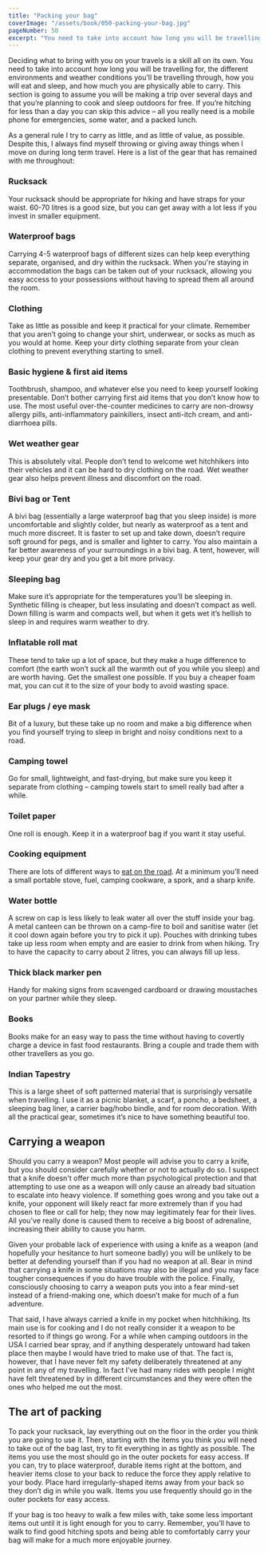 ```yaml
---
title: "Packing your bag"
coverImage: "/assets/book/050-packing-your-bag.jpg"
pageNumber: 50
excerpt: "You need to take into account how long you will be travelling for, the different environments and weather conditions you’ll be travelling through, how you will eat and sleep, and how much you are physically able to carry."
---
```


Deciding what to bring with you on your travels is a skill all on its own. You need to take into account how long you will be travelling for, the different environments and weather conditions you’ll be travelling through, how you will eat and sleep, and how much you are physically able to carry.
This section is going to assume you will be making a trip over several days and that you’re planning to cook and sleep outdoors for free. If you’re hitching for less than a day you can skip this advice – all you really need is a mobile phone for emergencies, some water, and a packed lunch.

As a general rule I try to carry as little, and as little of value, as possible. Despite this, I always find myself throwing or giving away things when I move on during long term travel. Here is a list of the gear that has remained with me throughout:

### Rucksack

Your rucksack should be appropriate for hiking and have straps for your waist. 60-70 litres is a good size, but you can get away with a lot less if you invest in smaller equipment.

### Waterproof bags

Carrying 4-5 waterproof bags of different sizes can help keep everything separate, organised, and dry within the rucksack. When you're staying in accommodation the bags can be taken out of your rucksack, allowing you easy access to your possessions without having to spread them all around the room.

### Clothing

Take as little as possible and keep it practical for your climate. Remember that you aren’t going to change your shirt, underwear, or socks as much as you would at home. Keep your dirty clothing separate from your clean clothing to prevent everything starting to smell.

### Basic hygiene & first aid items

Toothbrush, shampoo, and whatever else you need to keep yourself looking presentable. Don’t bother carrying first aid items that you don’t know how to use. The most useful over-the-counter medicines to carry are non-drowsy allergy pills, anti-inflammatory painkillers, insect anti-itch cream, and anti-diarrhoea pills.

### Wet weather gear

This is absolutely vital. People don’t tend to welcome wet hitchhikers into their vehicles and it can be hard to dry clothing on the road. Wet weather gear also helps prevent illness and discomfort on the road.

### Bivi bag or Tent

A bivi bag (essentially a large waterproof bag that you sleep inside) is more uncomfortable and slightly colder, but nearly as waterproof as a tent and much more discreet. It is faster to set up and take down, doesn’t require soft ground for pegs, and is smaller and lighter to carry. You also maintain a far better awareness of your surroundings in a bivi bag. A tent, however, will keep your gear dry and you get a bit more privacy.

### Sleeping bag

Make sure it’s appropriate for the temperatures you’ll be sleeping in. Synthetic filling is cheaper, but less insulating and doesn’t compact as well. Down filling is warm and compacts well, but when it gets wet it’s hellish to sleep in and requires warm weather to dry.

### Inflatable roll mat

These tend to take up a lot of space, but they make a huge difference to comfort (the earth won’t suck all the warmth out of you while you sleep) and are worth having. Get the smallest one possible. If you buy a cheaper foam mat, you can cut it to the size of your body to avoid wasting space.

### Ear plugs / eye mask

Bit of a luxury, but these take up no room and make a big difference when you find yourself trying to sleep in bright and noisy conditions next to a road.

### Camping towel

Go for small, lightweight, and fast-drying, but make sure you keep it separate from clothing – camping towels start to smell really bad after a while.

### Toilet paper

One roll is enough. Keep it in a waterproof bag if you want it stay useful.

### Cooking equipment

There are lots of different ways to [eat on the road](/book/092-eating-on-the-road). At a minimum you’ll need a small portable stove, fuel, camping cookware, a spork, and a sharp knife.

### Water bottle

A screw on cap is less likely to leak water all over the stuff inside your bag. A metal canteen can be thrown on a camp-fire to boil and sanitise water (let it cool down again before you try to pick it up). Pouches with drinking tubes take up less room when empty and are easier to drink from when hiking. Try to have the capacity to carry about 2 litres, you can always fill up less.

### Thick black marker pen

Handy for making signs from scavenged cardboard or drawing moustaches on your partner while they sleep.

### Books

Books make for an easy way to pass the time without having to covertly charge a device in fast food restaurants. Bring a couple and trade them with other travellers as you go.

### Indian Tapestry

This is a large sheet of soft patterned material that is surprisingly versatile when travelling. I use it as a picnic blanket, a scarf, a poncho, a bedsheet, a sleeping bag liner, a carrier bag/hobo bindle, and for room decoration. With all the practical gear, sometimes it’s nice to have something beautiful too.

## Carrying a weapon

Should you carry a weapon? Most people will advise you to carry a knife, but you should consider carefully whether or not to actually do so. I suspect that a knife doesn't offer much more than psychological protection and that attempting to use one as a weapon will only cause an already bad situation to escalate into heavy violence. If something goes wrong and you take out a knife, your opponent will likely react far more extremely than if you had chosen to flee or call for help; they now may legitimately fear for their lives. All you've really done is caused them to receive a big boost of adrenaline, increasing their ability to cause you harm.

Given your probable lack of experience with using a knife as a weapon (and hopefully your hesitance to hurt someone badly) you will be unlikely to be better at defending yourself than if you had no weapon at all. Bear in mind that carrying a knife in some situations may also be illegal and you may face tougher consequences if you do have trouble with the police. Finally, consciously choosing to carry a weapon puts you into a fear mind-set instead of a friend-making one, which doesn’t make for much of a fun adventure.

That said, I have always carried a knife in my pocket when hitchhiking. Its main use is for cooking and I do not really consider it a weapon to be resorted to if things go wrong. For a while when camping outdoors in the USA I carried bear spray, and if anything desperately untoward had taken place then maybe I would have tried to make use of that. The fact is, however, that I have never felt my safety deliberately threatened at any point in any of my travelling. In fact I’ve had many rides with people I might have felt threatened by in different circumstances and they were often the ones who helped me out the most.

## The art of packing

To pack your rucksack, lay everything out on the floor in the order you think you are going to use it. Then, starting with the items you think you will need to take out of the bag last, try to fit everything in as tightly as possible. The items you use the most should go in the outer pockets for easy access. If you can, try to place waterproof, durable items right at the bottom, and heavier items close to your back to reduce the force they apply relative to your body. Place hard irregularly-shaped items away from your back so they don’t dig in while you walk. Items you use frequently should go in the outer pockets for easy access.

If your bag is too heavy to walk a few miles with, take some less important items out until it is light enough for you to carry. Remember, you’ll have to walk to find good hitching spots and being able to comfortably carry your bag will make for a much more enjoyable journey.
